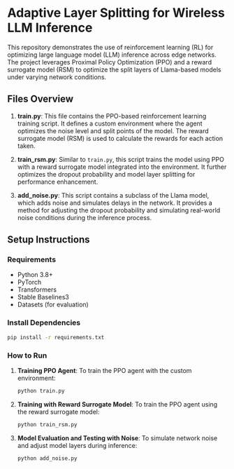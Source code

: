 # Adaptive Layer Splitting for Wireless LLM Inference

This repository demonstrates the use of reinforcement learning (RL) for optimizing large language model (LLM) inference across edge networks. The project leverages Proximal Policy Optimization (PPO) and a reward surrogate model (RSM) to optimize the split layers of Llama-based models under varying network conditions.

## Files Overview

1. **train.py**: This file contains the PPO-based reinforcement learning training script. It defines a custom environment where the agent optimizes the noise level and split points of the model. The reward surrogate model (RSM) is used to calculate the rewards for each action taken.

2. **train_rsm.py**: Similar to `train.py`, this script trains the model using PPO with a reward surrogate model integrated into the environment. It further optimizes the dropout probability and model layer splitting for performance enhancement.

3. **add_noise.py**: This script contains a subclass of the Llama model, which adds noise and simulates delays in the network. It provides a method for adjusting the dropout probability and simulating real-world noise conditions during the inference process.

## Setup Instructions

### Requirements

- Python 3.8+
- PyTorch
- Transformers
- Stable Baselines3
- Datasets (for evaluation)

### Install Dependencies

```bash
pip install -r requirements.txt
```

### How to Run

1. **Training PPO Agent**:
    To train the PPO agent with the custom environment:

   ```bash
   python train.py
   ```

2. **Training with Reward Surrogate Model**:
    To train the PPO agent using the reward surrogate model:

   ```bash
   python train_rsm.py
   ```

3. **Model Evaluation and Testing with Noise**:
    To simulate network noise and adjust model layers during inference:

   ```bash
   python add_noise.py
   ```


